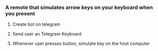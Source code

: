 ### A remote that simulates arrow keys on your keyboard when you present

1. Create bot on telegram

2. Send user an Telegram Keyboard

3. Whenever user presses button, simulate key on the host computer